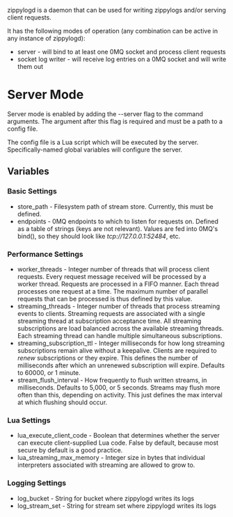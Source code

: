zippylogd is a daemon that can be used for writing zippylogs and/or serving client requests.

It has the following modes of operation (any combination can be active in any instance of zippylogd):

* server - will bind to at least one 0MQ socket and process client requests
* socket log writer - will receive log entries on a 0MQ socket and will write them out

# Server Mode

Server mode is enabled by adding the --server flag to the command arguments. The argument after this flag is required and must be a path to a config file.

The config file is a Lua script which will be executed by the server. Specifically-named global variables will configure the server.

## Variables

### Basic Settings

* store_path - Filesystem path of stream store. Currently, this must be defined.
* endpoints - 0MQ endpoints to which to listen for requests on. Defined as a table of strings (keys are not relevant). Values are fed into 0MQ's bind(), so they should look like *tcp://127.0.0.1:52484*, etc.

### Performance Settings

* worker_threads - Integer number of threads that will process client requests. Every request message received will be processed by a worker thread. Requests are processed in a FIFO manner. Each thread processes one request at a time. The maximum number of parallel requests that can be processed is thus defined by this value.
* streaming_threads - Integer number of threads that process streaming events to clients. Streaming requests are associated with a single streaming thread at subscription acceptance time. All streaming subscriptions are load balanced across the available streaming threads. Each streaming thread can handle multiple simultaneous subscriptions.
* streaming_subscription_ttl - Integer milliseconds for how long streaming subscriptions remain alive without a keepalive. Clients are required to _renew_ subscriptions or they expire. This defines the number of milliseconds after which an unrenewed subscription will expire. Defaults to 60000, or 1 minute.
* stream_flush_interval - How frequently to flush written streams, in milliseconds. Defaults to 5,000, or 5 seconds. Streams may flush more often than this, depending on activity. This just defines the max interval at which flushing should occur.

### Lua Settings

* lua_execute_client_code - Boolean that determines whether the server can execute client-supplied Lua code. False by default, because most secure by default is a good practice.
* lua_streaming_max_memory - Integer size in bytes that individual interpreters associated with streaming are allowed to grow to.

### Logging Settings

* log_bucket - String for bucket where zippylogd writes its logs
* log_stream_set - String for stream set where zippylogd writes its logs

